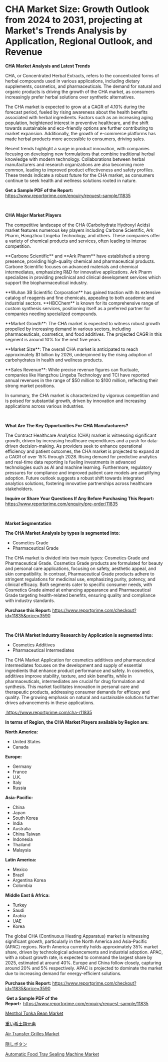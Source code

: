 <p><h1>CHA Market Size: Growth Outlook from 2024 to 2031, projecting at Market's Trends Analysis by Application, Regional Outlook, and Revenue</h1></p><p><strong>CHA Market Analysis and Latest Trends</strong></p>
<p><p>CHA, or Concentrated Herbal Extracts, refers to the concentrated forms of herbal compounds used in various applications, including dietary supplements, cosmetics, and pharmaceuticals. The demand for natural and organic products is driving the growth of the CHA market, as consumers increasingly prefer herbal solutions over synthetic alternatives.</p><p>The CHA market is expected to grow at a CAGR of 4.10% during the forecast period, fueled by rising awareness about the health benefits associated with herbal ingredients. Factors such as an increasing aging population, heightened interest in preventive healthcare, and the shift towards sustainable and eco-friendly options are further contributing to market expansion. Additionally, the growth of e-commerce platforms has made herbal products more accessible to consumers, driving sales.</p><p>Recent trends highlight a surge in product innovation, with companies focusing on developing new formulations that combine traditional herbal knowledge with modern technology. Collaborations between herbal manufacturers and research organizations are also becoming more common, leading to improved product effectiveness and safety profiles. These trends indicate a robust future for the CHA market, as consumers continue to seek health and wellness solutions rooted in nature.</p></p>
<p><strong>Get a Sample PDF of the Report:&nbsp;</strong> <a href="https://www.reportprime.com/enquiry/request-sample/11835">https://www.reportprime.com/enquiry/request-sample/11835</a></p>
<p>&nbsp;</p>
<p><strong>CHA Major Market Players</strong></p>
<p><p>The competitive landscape of the CHA (Carbohydrate Hydroxyl Acids) market features numerous key players including Carbone Scientific, Ark Pharm, Hangzhou Lingeba Technology, and others. These companies offer a variety of chemical products and services, often leading to intense competition. </p><p>**Carbone Scientific** and **Ark Pharm** have established a strong presence, providing high-quality chemical and pharmaceutical products. Carbone Scientific focuses on advanced materials and chemical intermediates, emphasizing R&D for innovative applications. Ark Pharm specializes in providing preclinical and clinical development services which support the biopharmaceutical industry.</p><p>**Wuhan 3B Scientific Corporation** has gained traction with its extensive catalog of reagents and fine chemicals, appealing to both academic and industrial sectors. **HBCChem** is known for its comprehensive range of custom synthesis services, positioning itself as a preferred partner for companies needing specialized compounds.</p><p>**Market Growth**: The CHA market is expected to witness robust growth propelled by increasing demand in various sectors, including pharmaceuticals, cosmetics, and food additives. The projected CAGR in this segment is around 10% for the next five years.</p><p>**Market Size**: The overall CHA market is anticipated to reach approximately $1 billion by 2026, underpinned by the rising adoption of carbohydrates in health and wellness products.</p><p>**Sales Revenue**: While precise revenue figures can fluctuate, companies like Hangzhou Lingeba Technology and TCI have reported annual revenues in the range of $50 million to $100 million, reflecting their strong market positions. </p><p>In summary, the CHA market is characterized by vigorous competition and is poised for substantial growth, driven by innovation and increasing applications across various industries.</p></p>
<p>&nbsp;</p>
<p><strong>What Are The Key Opportunities For CHA Manufacturers?</strong></p>
<p><p>The Contract Healthcare Analytics (CHA) market is witnessing significant growth, driven by increasing healthcare expenditures and a push for data-driven decision-making. As providers seek to enhance operational efficiency and patient outcomes, the CHA market is projected to expand at a CAGR of over 15% through 2028. Rising demand for predictive analytics and real-time data reporting is fueling investments in advanced technologies such as AI and machine learning. Furthermore, regulatory pressures for compliance and improved patient care models are amplifying adoption. Future outlook suggests a robust shift towards integrated analytics solutions, fostering innovative partnerships across healthcare stakeholders.</p></p>
<p><strong>Inquire or Share Your Questions If Any Before Purchasing This Report:</strong> <a href="https://www.reportprime.com/enquiry/pre-order/11835">https://www.reportprime.com/enquiry/pre-order/11835</a></p>
<p>&nbsp;</p>
<p><strong>Market Segmentation</strong></p>
<p><strong>The CHA Market Analysis by types is segmented into:</strong></p>
<p><ul><li>Cosmetics Grade</li><li>Pharmaceutical Grade</li></ul></p>
<p><p>The CHA market is divided into two main types: Cosmetics Grade and Pharmaceutical Grade. Cosmetics Grade products are formulated for beauty and personal care applications, focusing on safety, aesthetic appeal, and skin compatibility. In contrast, Pharmaceutical Grade products adhere to stringent regulations for medicinal use, emphasizing purity, potency, and clinical efficacy. Both segments cater to specific consumer needs, with Cosmetics Grade aimed at enhancing appearance and Pharmaceutical Grade targeting health-related benefits, ensuring quality and compliance with industry standards.</p></p>
<p><strong>Purchase this Report:&nbsp;</strong><a href="https://www.reportprime.com/checkout?id=11835&price=3590">https://www.reportprime.com/checkout?id=11835&price=3590</a></p>
<p>&nbsp;</p>
<p><strong>The CHA Market Industry Research by Application is segmented into:</strong></p>
<p><ul><li>Cosmetics Additives</li><li>Pharmaceutical Intermediates</li></ul></p>
<p><p>The CHA Market Application for cosmetics additives and pharmaceutical intermediates focuses on the development and supply of essential ingredients that enhance product performance and safety. In cosmetics, additives improve stability, texture, and skin benefits, while in pharmaceuticals, intermediates are crucial for drug formulation and synthesis. This market facilitates innovation in personal care and therapeutic products, addressing consumer demands for efficacy and quality. The growing emphasis on natural and sustainable solutions further drives advancements in these applications.</p></p>
<p><a href="https://www.reportprime.com/cha-r11835">&nbsp;https://www.reportprime.com/cha-r11835</a></p>
<p><strong>In terms of Region, the CHA Market Players available by Region are:</strong></p>
<p>
    <p> <strong> North America: </strong>
        <ul>
            <li>United States</li>
            <li>Canada</li>
        </ul>
        </p> 
    <p> <strong> Europe: </strong>
        <ul>
            <li>Germany</li>
            <li>France</li>
            <li>U.K.</li>
            <li>Italy</li>
            <li>Russia</li>
        </ul>
        </p> 
    <p> <strong> Asia-Pacific: </strong>
        <ul>
            <li>China</li>
            <li>Japan</li>
            <li>South Korea</li>
            <li>India</li>
            <li>Australia</li>
            <li>China Taiwan</li>
            <li>Indonesia</li>
            <li>Thailand</li>
            <li>Malaysia</li>
        </ul>
        </p> 
    <p> <strong> Latin America: </strong>
        <ul>
            <li>Mexico</li>
            <li>Brazil</li>
            <li>Argentina Korea</li>
            <li>Colombia</li>
        </ul>
        </p> 
    <p> <strong> Middle East & Africa: </strong>
        <ul>
            <li>Turkey</li>
            <li>Saudi</li>
            <li>Arabia</li>
            <li>UAE</li>
            <li>Korea</li>
        </ul>
    </p>
    </p>
<p><p>The global CHA (Continuous Heating Apparatus) market is witnessing significant growth, particularly in the North America and Asia-Pacific (APAC) regions. North America currently holds approximately 35% market share, driven by technological advancements and industrial adoption. APAC, with a robust growth rate, is expected to command the largest share by 2025, estimated at around 40%. Europe and China follow closely, capturing around 20% and 5% respectively. APAC is projected to dominate the market due to increasing demand for energy-efficient solutions.</p></p>
<p><strong>Purchase this Report: </strong><a href="https://www.reportprime.com/checkout?id=11835&price=3590">https://www.reportprime.com/checkout?id=11835&price=3590</a></p>
<p>&nbsp;<strong>Get a Sample PDF of the Report:&nbsp;&nbsp;</strong><a href="https://www.reportprime.com/enquiry/request-sample/11835">https://www.reportprime.com/enquiry/request-sample/11835</a></p>
<p><strong></strong></p>
<p><p><a href="https://issuu.com/reportprime-2/docs/menthol-tonka-bean-market-size-2030_d208fbb4047353">Menthol Tonka Bean Market</a></p><p><a href="https://medium.com/@lenorakris2023/%E9%87%8D%E5%B8%8C%E5%B0%91%E5%9C%9F%E9%A1%9E%E5%85%83%E7%B4%A0%E7%94%A3%E6%A5%AD%E3%81%AE%E5%B1%95%E6%9C%9B-%E5%B8%82%E5%A0%B4%E3%81%AE%E8%B2%A1%E5%8B%99%E7%8A%B6%E6%B3%81-%E5%B8%82%E5%A0%B4%E8%A6%8F%E6%A8%A1-2031%E5%B9%B4%E3%81%BE%E3%81%A7%E3%81%AE%E5%8F%8E%E7%9B%8A%E5%88%86%E6%9E%90-131768ccd6b6">重い希土類元素</a></p><p><a href="https://medium.com/@chloeconn57/global-air-transfer-grilles-market-size-is-expected-to-reach-at-a-cagr-of-9-6-db7f41ff24c1">Air Transfer Grilles Market</a></p><p><a href="https://medium.com/@leigh4852023/%E9%9A%A0%E3%81%97%E3%83%9C%E3%82%BF%E3%83%B3%E6%A5%AD%E7%95%8C%E3%81%AE%E4%BA%88%E6%B8%AC-%E5%B8%82%E5%A0%B4%E3%81%AE%E5%A4%89%E5%8C%96%E3%81%A8%E6%88%A6%E7%95%A5%E7%9A%84%E5%BF%85%E9%A0%88%E4%BA%8B%E9%A0%85-2024-2031-7a6c69ea9414">隠しボタン</a></p><p><a href="https://medium.com/@chloeconn57/automatic-food-tray-sealing-machine-market-overview-global-market-trends-and-future-prospects-from-f83abf534f90">Automatic Food Tray Sealing Machine Market</a></p></p>